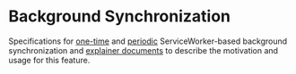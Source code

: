 Background Synchronization
==========================

Specifications for [one-time](https://wicg.github.io/BackgroundSync/spec/) and
[periodic](https://wicg.github.io/BackgroundSync/spec/PeriodicBackgroundSync-index.html)
ServiceWorker-based background synchronization and [explainer
documents](https://github.com/WICG/BackgroundSync/blob/master/explainers/) to
describe the motivation and usage for this feature.
